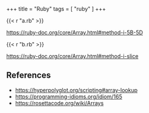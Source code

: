 +++
title = "Ruby"
tags = [ "ruby" ]
+++

{{< r "a.rb" >}}

<https://ruby-doc.org/core/Array.html#method-i-5B-5D>

{{< r "b.rb" >}}

<https://ruby-doc.org/core/Array.html#method-i-slice>

## References

- <https://hyperpolyglot.org/scripting#array-lookup>
- <https://programming-idioms.org/idiom/165>
- <https://rosettacode.org/wiki/Arrays>
